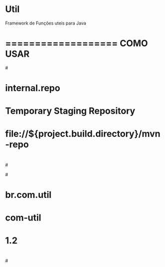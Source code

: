# Util
Framework de Funções uteis para Java

===================
COMO USAR
===================

#<distributionManagement>
#    <repository>
#        <id>internal.repo</id>
#        <name>Temporary Staging Repository</name>
#        <url>file://${project.build.directory}/mvn-repo</url>
#    </repository>
#</distributionManagement>

#<dependencies>
#    <dependency>
#        <groupId>br.com.util</groupId>
#        <artifactId>com-util</artifactId>
#        <version>1.2</version>
#    </dependency>
#</dependencies>
